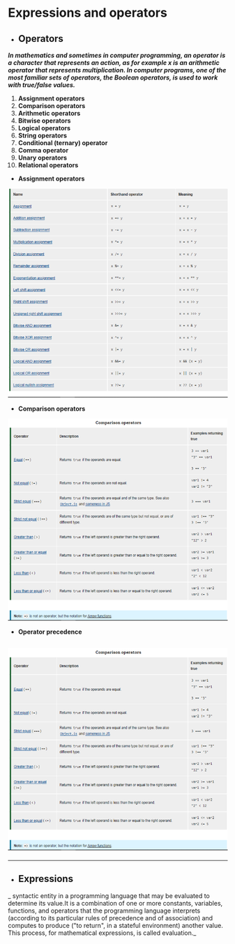 # Expressions and operators
- ## Operators
 _***In mathematics and sometimes in computer programming, an operator is a character that represents an action, as for example x is an arithmetic operator that represents multiplication. In computer programs, one of the most familiar sets of operators, the Boolean operators, is used to work with true/false values.***_

1. **Assignment operators**
2. **Comparison operators**
3. **Arithmetic operators**
4. **Bitwise operators**
5. **Logical operators**
6. **String operators**
7. **Conditional (ternary) operator**
8. **Comma operator**
9. **Unary operators**
10. **Relational operators**

+ **Assignment operators**

![ex](1.png)

+ **Comparison operators**
 

 ![ex](2.png)

 + **Operator precedence**

 ![ex](2.png)
--------------------------------------------------------
--------------------------------------------------------

- ## Expressions

_ syntactic entity in a programming language that may be evaluated to determine its value.It is a combination of one or more constants, variables, functions, and operators that the programming language interprets (according to its particular rules of precedence and of association) and computes to produce ("to return", in a stateful environment) another value. This process, for mathematical expressions, is called evaluation._


